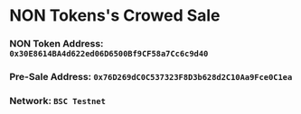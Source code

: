 # NON Tokens's Crowed Sale

### NON Token Address: `0x30E8614BA4d622ed06D6500Bf9CF58a7Cc6c9d40`

### Pre-Sale Address: `0x76D269dC0C537323F8D3b628d2C10Aa9Fce0C1ea`

### Network: `BSC Testnet`
